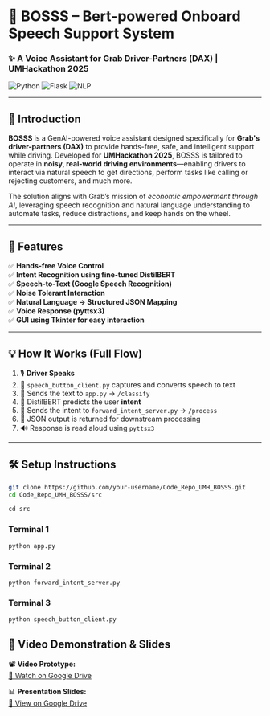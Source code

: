 # 🚗 BOSSS – **B**ert-powered **O**nboard **S**peech **S**upport **S**ystem  
### ✨ A Voice Assistant for Grab Driver-Partners (DAX) | UMHackathon 2025

![Python](https://img.shields.io/badge/Made%20with-Python-blue.svg)
![Flask](https://img.shields.io/badge/Framework-Flask-orange.svg)
![NLP](https://img.shields.io/badge/NLP-DistilBERT-brightgreen.svg)

---

## 📌 Introduction

**BOSSS** is a GenAI-powered voice assistant designed specifically for **Grab's driver-partners (DAX)** to provide hands-free, safe, and intelligent support while driving. Developed for **UMHackathon 2025**, BOSSS is tailored to operate in **noisy, real-world driving environments**—enabling drivers to interact via natural speech to get directions, perform tasks like calling or rejecting customers, and much more.

The solution aligns with Grab’s mission of *economic empowerment through AI*, leveraging speech recognition and natural language understanding to automate tasks, reduce distractions, and keep hands on the wheel.

---

## 🚀 Features

✅ **Hands-free Voice Control**  
✅ **Intent Recognition using fine-tuned DistilBERT**  
✅ **Speech-to-Text (Google Speech Recognition)**  
✅ **Noise Tolerant Interaction**  
✅ **Natural Language → Structured JSON Mapping**  
✅ **Voice Response (pyttsx3)**  
✅ **GUI using Tkinter for easy interaction**  

---

## 💡 How It Works (Full Flow)

1. 🎙 **Driver Speaks**  
2. 🧠 `speech_button_client.py` captures and converts speech to text  
3. 📡 Sends the text to `app.py` → `/classify`  
4. 🤖 DistilBERT predicts the user **intent**  
5. 📡 Sends the intent to `forward_intent_server.py` → `/process`  
6. 🔧 JSON output is returned for downstream processing  
7. 🔊 Response is read aloud using `pyttsx3`

---

## 🛠️ Setup Instructions

```bash
git clone https://github.com/your-username/Code_Repo_UMH_BOSSS.git
cd Code_Repo_UMH_BOSSS/src
```

```
cd src
```

### Terminal 1
```
python app.py
```

### Terminal 2
```
python forward_intent_server.py
```

### Terminal 3
```
python speech_button_client.py
```

## 🎥 Video Demonstration & Slides

📽 **Video Prototype:**  
[🔗 Watch on Google Drive](https://drive.google.com/file/d/1QvTKSWhwdZrEMk55Zhcx_Jz2DTCGbE6n/view?usp=drivesdk)

📊 **Presentation Slides:**  
[🔗 View on Google Drive](https://drive.google.com/file/d/1zAuMjN91N44DMsjftRTqvxZFC_kcO0qs/view?usp=drive_link)





